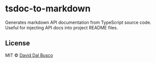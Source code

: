 # tsdoc-to-markdown

Generates markdown API documentation from TypeScript source code. Useful for injecting API docs into project README files.

## License

MIT © [David Dal Busco](mailto:david.dalbusco@outlook.com)
